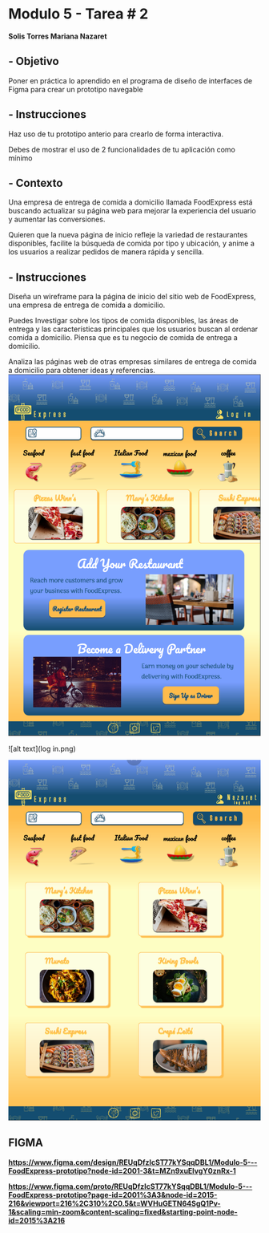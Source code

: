 # Modulo 5 - Tarea # 2
**Solis Torres Mariana Nazaret**

## - Objetivo
Poner en práctica lo aprendido en el programa de diseño de interfaces de Figma para crear un prototipo navegable

## - Instrucciones
Haz uso de tu prototipo anterio para crearlo de forma
interactiva.

Debes de mostrar el uso de 2 funcionalidades de tu aplicación como mínimo

## - Contexto
Una empresa de entrega de comida a domicilio llamada
FoodExpress está buscando actualizar su página web para mejorar la experiencia del usuario y aumentar las conversiones.

Quieren que la nueva página de inicio refleje la variedad de restaurantes disponibles, facilite la búsqueda de comida por tipo y ubicación, y anime a los usuarios a realizar pedidos de manera rápida y sencilla.

## - Instrucciones
Diseña un wireframe para la página de inicio del sitio web de FoodExpress, una empresa de entrega de comida a domicilio.

Puedes Investigar sobre los tipos de comida disponibles, las áreas de entrega y las características principales que los usuarios buscan al ordenar comida a domicilio. Piensa que es tu negocio de comida de entrega a domicilio.

Analiza las páginas web de otras empresas similares de entrega de comida a domicilio para obtener ideas y referencias.
![alt text](home.png)

![alt text](log in.png)

![alt text](food.png)

## FIGMA
**https://www.figma.com/design/REUqDfzIcST77kYSqqDBL1/Modulo-5---FoodExpress-prototipo?node-id=2001-3&t=MZn9xuElvgY0znRx-1**

**https://www.figma.com/proto/REUqDfzIcST77kYSqqDBL1/Modulo-5---FoodExpress-prototipo?page-id=2001%3A3&node-id=2015-216&viewport=216%2C310%2C0.5&t=WVHuGETN64SgQ1Pv-1&scaling=min-zoom&content-scaling=fixed&starting-point-node-id=2015%3A216**
